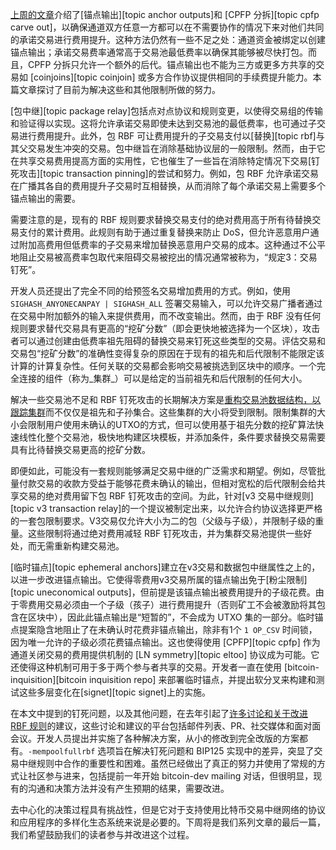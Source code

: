 [上周的文章][policy08]介绍了[锚点输出][topic anchor outputs]和 [CPFP 分拆][topic cpfp carve out]，以确保通道双方任意一方都可以在不需要协作的情况下来对他们共同的承诺交易进行费用提升。这种方法仍然有一些不足之处：通道资金被绑定以创建锚点输出；承诺交易费率通常高于交易池最低费率以确保其能够被尽快打包。而且，CPFP 分拆只允许一个额外的后代。锚点输出也不能为三方或更多方共享的交易如 [coinjoins][topic coinjoin] 或多方合作协议提供相同的手续费提升能力。本篇文章探讨了目前为解决这些和其他限制所做的努力。

[包中继][topic package relay]包括点对点协议和规则变更，以使得交易组的传输和验证得以实现。这将允许承诺交易即使未达到交易池的最低费率，也可通过子交易进行费用提升。此外，包 RBF 可让费用提升的子交易支付以[替换][topic rbf]与其父交易发生冲突的交易。包中继旨在消除基础协议层的一般限制。然而，由于它在共享交易费用提高方面的实用性，它也催生了一些旨在消除特定情况下交易[钉死攻击][topic transaction pinning]的尝试和努力。例如，包 RBF 允许承诺交易在广播其各自的费用提升子交易时互相替换，从而消除了每个承诺交易上需要多个锚点输出的需要。

需要注意的是，现有的 RBF 规则要求替换交易支付的绝对费用高于所有待替换交易支付的累计费用。此规则有助于通过重复替换来防止 DoS，但允许恶意用户通过附加高费用但低费率的子交易来增加替换恶意用户交易的成本。这种通过不公平地阻止交易被高费率包取代来阻碍交易被挖出的情况通常被称为，“规定3：交易钉死”。

开发人员还提出了完全不同的给预签名交易增加费用的方式。例如，使用 `SIGHASH_ANYONECANPAY | SIGHASH_ALL` 签署交易输入，可以允许交易广播者通过在交易中附加额外的输入来提供费用，而不改变输出。然而，由于 RBF 没有任何规则要求替代交易具有更高的“挖矿分数”（即会更快地被选择为一个区块），攻击者可以通过创建由低费率祖先阻碍的替换交易来钉死这些类型的交易。评估交易和交易包“挖矿分数”的准确性变得复杂的原因在于现有的祖先和后代限制不能限定该计算的计算复杂性。任何关联的交易都会影响交易被挑选到区块中的顺序。一个完全连接的组件（称为_集群_）可以是给定的当前祖先和后代限制的任何大小。

解决一些交易池不足和 RBF 钉死攻击的长期解决方案是[重构交易池数据结构，以跟踪集群][mempool clustering]而不仅仅是祖先和子孙集合。这些集群的大小将受到限制。限制集群的大小会限制用户使用未确认的UTXO的方式，但可以使用基于祖先分数的挖矿算法快速线性化整个交易池，极快地构建区块模板，并添加条件，条件要求替换交易需要具有比待替换交易更高的挖矿分数。

即便如此，可能没有一套规则能够满足交易中继的广泛需求和期望。例如，尽管批量付款交易的收款方受益于能够花费未确认的输出，但相对宽松的后代限制会给共享交易的绝对费用留下包 RBF 钉死攻击的空间。为此，针对[v3 交易中继规则][topic v3 transaction relay]的一个提议被制定出来，以允许合约协议选择更严格的一套包限制要求。V3交易仅允许大小为二的包（父级与子级），并限制子级的重量。这些限制将通过绝对费用减轻 RBF 钉死攻击，并为集群交易池提供一些好处，而无需重新构建交易池。

[临时锚点][topic ephemeral anchors]建立在v3交易和数据包中继属性之上的，以进一步改进锚点输出。它使得零费用v3交易所属的锚点输出免于[粉尘限制][topic
uneconomical outputs]，但前提是该锚点输出被费用提升的子级花费。由于零费用交易必须由一个子级（孩子）进行费用提升（否则矿工不会被激励将其包含在区块中），因此此锚点输出是“短暂的”，不会成为 UTXO 集的一部分。临时锚点提案隐含地阻止了在未确认时花费非锚点输出，除非有1个 `1 OP_CSV` 时间锁，因为唯一允许的子级必须花费锚点输出。这也使得使用 [CPFP][topic cpfp] 作为通道关闭交易的费用提供机制的 [LN symmetry][topic eltoo] 协议成为可能。它还使得这种机制可用于多于两个参与者共享的交易。开发者一直在使用 [bitcoin-inquisition][bitcoin inquisition repo] 来部署临时锚点，并提出软分叉来构建和测试这些多层变化在[signet][topic signet]上的实施。

在本文中提到的钉死问题，以及其他问题，在去年引起了[许多讨论和关于改进 RBF 规则][2022 rbf]的建议，这些讨论和建议的平台包括邮件列表、PR、社交媒体和面对面会议。开发人员提出并实施了各种解决方案，从小的修改到完全改版的方案都有。`-mempoolfullrbf` 选项旨在解决钉死问题和 BIP125 实现中的差异，突显了交易中继规则中合作的重要性和困难。虽然已经做出了真正的努力并使用了常规的方式让社区参与进来，包括提前一年开始 bitcoin-dev mailing 对话，但很明显，现有的沟通和决策方法并没有产生预期的结果，需要改进。

去中心化的决策过程具有挑战性，但是它对于支持使用比特币交易中继网络的协议和应用程序的多样化生态系统来说是必要的。下周将是我们系列文章的最后一篇，我们希望鼓励我们的读者参与并改进这个过程。

[mempool clustering]: https://github.com/bitcoin/bitcoin/issues/27677
[policy08]: /zh/newsletters/2023/07/05/#waiting-for-confirmation-8-policy-as-an-interface
[2022 rbf]: /zh/newsletters/2022/12/21/#rbf
